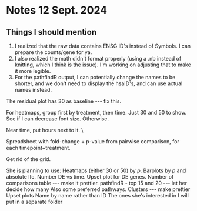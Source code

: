 # Notes 12 Sept. 2024

## Things I should mention

1. I realized that the raw data contains ENSG ID's instead of Symbols. I can prepare the counts/gene for ya.
2. I also realized the math didn't format properly (using a .nb instead of knitting, which I think is the issue). I'm working on adjusting that to make it more legible. 
3. For the pathfindR output, I can potentially change the names to be shorter, and we don't need to display the hsaID's, and can use actual names instead.



The residual plot has 30 as baseline --- fix this.

For heatmaps, group first by treatment, then time. Just 30 and 50 to show. See if I can decrease font size. Otherwise.

Near time, put hours next to it. \

Spreadsheet with fold-change + p-value from pairwise comparison, for each timepoint+treatment.


Get rid of the grid. 

She is planning to use:
Heatmaps (either 30 or 50) by $p$.
Barplots by $p$ and absolute lfc.
Number DE vs time.
Upset plot for DE genes.
Number of comparisons table --- make it prettier.
pathfindR - top 15 and 20 --- let her decide how many
    Also some preferred pathways.
    Clusters --- make prettier
    Upset plots 
    Name by name rather than ID
    The ones she's interested in I will put in a separate folder
